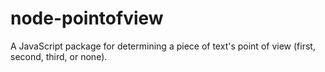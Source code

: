 # node-pointofview
A JavaScript package for determining a piece of text's point of view (first, second, third, or none).

